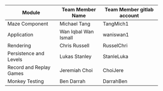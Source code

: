 | Module                  | Team Member Name      | Team Member gitlab account |
|-------------------------|-----------------------|----------------------------|
| Maze Component          | Michael Tang          | TangMich1                  |
| Application             | Wan Iqbal Wan Ismall | waniswan1                  |
| Rendering               | Chris Russell         | RusselChri                 |
| Persistence and Levels  | Lukas Stanley         | StanleLuka                 |
| Record and Replay Games | Jeremiah Choi         | ChoiJere                   |
| Monkey Testing          | Ben Darrah            | DarrahBen                  |